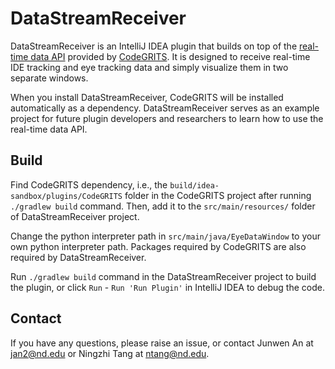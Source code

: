 # DataStreamReceiver

DataStreamReceiver is an IntelliJ IDEA plugin that builds on top of
the [real-time data API](https://codegrits.github.io/CodeGRITS/developer/#real-time-data-api)
provided by [CodeGRITS](https://codegrits.github.io/CodeGRITS/). It is designed to receive real-time IDE tracking and
eye tracking data and simply visualize them in two separate windows.

When you install DataStreamReceiver, CodeGRITS will be installed automatically as a dependency.
DataStreamReceiver serves as an example project for future plugin developers and researchers to learn how to use the
real-time data API.

## Build

Find CodeGRITS dependency, i.e., the `build/idea-sandbox/plugins/CodeGRITS` folder in the CodeGRITS project after
running `./gradlew build` command. Then, add it to the `src/main/resources/` folder of DataStreamReceiver project.

Change the python interpreter path in `src/main/java/EyeDataWindow` to your own python interpreter path. Packages
required by CodeGRITS are also required by DataStreamReceiver.

Run `./gradlew build` command in the DataStreamReceiver project to build the plugin, or click `Run` - `Run 'Run Plugin'`
in IntelliJ IDEA to debug the code.

## Contact

If you have any questions, please raise an issue, or contact Junwen An at jan2@nd.edu or Ningzhi Tang at ntang@nd.edu.
